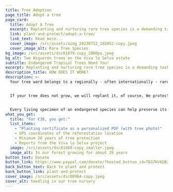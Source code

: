 ```yaml
---
title: Tree Adoption
page_title: Adopt a tree
page_card:
  title: Adopt A Tree
  excerpt: Replanting and nurturing rare tree species is a demanding task - we can't do it alone. So let's do it together.
  link: plant-and-protect/adopt-a-tree/
  link_text: Read more...
  cover_image: /src/assets/aimg_20230712_102052-copy.jpeg
  cover_image_alt: Rare Tree Species
bg_image: /src/assets/dsc01079-copy_2000px.jpeg
bg_alt: Two Higuerón trees on the Viva la Selva estate
subtitle: Endangered Tropical Trees Need You!
excerpt: Replanting and nurturing rare tree species is a demanding task - we can't do it alone. So let's do it together.
description_title: HOW DOES IT WORK?
description: >-
  Your tree ward belongs to a regionally - often internationally - rare species. We plant it together with other native tree species in a biodiverse ecosystem, providing a home to many animals and plants. This not only stores carbon more efficiently than monoculture plantations but also provides better living conditions for the trees (soil quality, pest resistance, etc.).


  If your tree does not grow, we will replant it, of course. We protect these trees for at least 20 years.


  Every living specimen of an endangered species can help preserve its kind for the region and its tropical ecosystem.
what_you_get:
  title: "For €30, you get:"
  list_items:
    - "Planting certificate as a personalized PDF (with tree photo)"
    - GPS coordinates of the reforestation location
    - Minimum 20 years of tree protection
    - Reports from the Viva la Selva project
  image: /src/assets/dsc01088-copy_smaller.jpeg
  image_alt: In our forest growing for about 20 years
button_text: Donate
button_link: https://www.paypal.com/donate/?hosted_button_id=TEG7KV6QBZ9DQ
back_button_text: Back to plant and protect
back_button_link: plant-and-protect
cover_image: /src/assets/dsc00964-copy.jpeg
cover_alt: Seedling in our tree nursery
---
```

